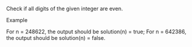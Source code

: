 Check if all digits of the given integer are even.

Example

For n = 248622, the output should be
solution(n) = true;
For n = 642386, the output should be
solution(n) = false.
